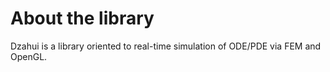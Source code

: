 # About the library
Dzahui is a library oriented to real-time simulation of ODE/PDE via FEM and OpenGL.